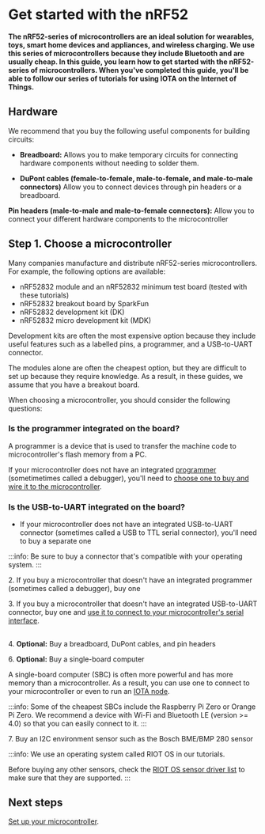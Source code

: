 # Get started with the nRF52

**The nRF52-series of microcontrollers are an ideal solution for wearables, toys, smart home devices and appliances, and wireless charging. We use this series of microcontrollers because they include Bluetooth and are usually cheap. In this guide, you learn how to get started with the nRF52-series of microcontrollers. When you've completed this guide, you'll be able to follow our series of tutorials for using IOTA on the Internet of Things.**

## Hardware

We recommend that you buy the following useful components for building circuits:

- **Breadboard:** Allows you to make temporary circuits for connecting hardware components without needing to solder them.

- **DuPont cables (female-to-female, male-to-female, and male-to-male connectors)** Allow you to connect devices through pin headers or a breadboard.

**Pin headers (male-to-male and male-to-female connectors):** Allow you to connect your different hardware components to the microcontroller

## Step 1. Choose a microcontroller

Many companies manufacture and distribute nRF52-series microcontrollers. For example, the following options are available:

- nRF52832 module and an nRF52832 minimum test board (tested with these tutorials)
- nRF52832 breakout board by SparkFun
- nRF52832 development kit (DK)
- nRF52832 micro development kit (MDK)

Development kits are often the most expensive option because they include useful features such as a labelled pins, a programmer, and a USB-to-UART connector.

The modules alone are often the cheapest option, but they are difficult to set up because they require knowledge. As a result, in these guides, we assume that you have a breakout board.

When choosing a microcontroller, you should consider the following questions:

### Is the programmer integrated on the board?

A programmer is a device that is used to transfer the machine code to microcontroller's flash memory from a PC.

If your microcontroller does not have an integrated [programmer](https://www.engineersgarage.com/how-to-guides/microcontroller-programmer-burner) (sometimetimes called a debugger), you'll need to [choose one to buy and wire it to the microcontroller](../how-to-guides/connect-programmer.md).

### Is the USB-to-UART integrated on the board?

- If your microcontroller does not have an integrated USB-to-UART connector (sometimes called a USB to TTL serial connector), you'll need to buy a separate one

:::info:
Be sure to buy a connector that's compatible with your operating system.
:::

2\. If you buy a microcontroller that doesn't have an integrated programmer (sometimes called a debugger), buy one 


    
3\. If you buy a microcontroller that doesn't have an integrated USB-to-UART connector, buy one and [use it to connect to your microcontroller's serial interface](../how-to-guides/connect-to-serial-interface.md).




##
    
4\. **Optional:** Buy a breadboard, DuPont cables, and pin headers


    
6\. **Optional:** Buy a single-board computer

A single-board computer (SBC) is often more powerful and has more memory than a microcontroller. As a result, you can use one to connect to your microcontroller or even to run an [IOTA node](root://ciri/0.1/how-to-guides/run-a-ciri-node-on-an-sbc.md).

:::info:
Some of the cheapest SBCs include the Raspberry Pi Zero or Orange Pi Zero. 
We recommend a device with Wi-Fi and Bluetooth LE (version >= 4.0) so that you can easily connect to it.
:::

7\. Buy an I2C environment sensor such as the Bosch BME/BMP 280 sensor

:::info:
We use an operating system called RIOT OS in our tutorials.

Before buying any other sensors, check the [RIOT OS sensor driver list](http://riot-os.org/api/group__drivers__sensors.html) to make sure that they are supported.
:::

## Next steps

[Set up your microcontroller](../how-to-guides/set-up-nrf52-microcontroller.md).
    
    